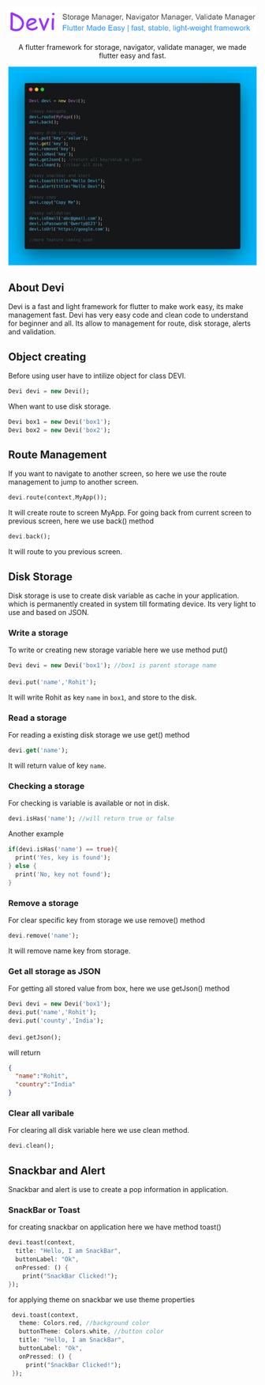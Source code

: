 <p align="center"><img src="https://github.com/rohit-chouhan/devi/blob/main/devi_header.png?raw=true"/></p>
<p align="center">A flutter framework for storage, navigator, validate manager, we made flutter easy and fast.</p>
<p align="center"><img src="https://github.com/rohit-chouhan/devi/blob/main/devi.png?raw=true"/></p>

## About Devi

Devi is a fast and light framework for flutter to make work easy, its make management fast. Devi has very easy code and clean code to understand for beginner and all. Its allow to management for route, disk storage, alerts and validation.

## Object creating
Before using user have to intilize object for class DEVI.
```dart
Devi devi = new Devi();
```
When want to use disk storage.
```dart
Devi box1 = new Devi('box1');
Devi box2 = new Devi('box2');
```

## Route Management
If you want to navigate to another screen, so here we use the route management to jump to another screen.
```dart
devi.route(context,MyApp()); 
```
It will create route to screen MyApp.
For going back from current screen to previous screen, here we use back() method
```dart
devi.back(); 
```
It will route to you previous screen.

## Disk Storage
Disk storage is use to create disk variable as cache in your application. which is permanently created in system till formating device. Its very light to use and based on JSON.

### Write a storage
To write or creating new storage variable here we use method put()
```dart
Devi devi = new Devi('box1'); //box1 is parent storage name

devi.put('name','Rohit');
```
It will write Rohit as key `name` in `box1`, and store to the disk.

### Read a storage
For reading a existing disk storage we use get() method
```dart
devi.get('name');
```
It will return value of key `name`.

### Checking a storage
For checking is variable is available or not in disk.
```dart
devi.isHas('name'); //will return true or false
```
Another example
```dart
if(devi.isHas('name') == true){
  print('Yes, key is found');
} else {
  print('No, key not found');
}
```
### Remove a storage
For clear specific key from storage we use remove() method
```dart
devi.remove('name');
```
It will remove name key from storage.

### Get all storage as JSON
For getting all stored value from box, here we use getJson() method
```dart
Devi devi = new Devi('box1');
devi.put('name','Rohit');
devi.put('county','India');

devi.getJson();
```
will return
```json
{
  "name":"Rohit",
  "country":"India"
}
```

### Clear all varibale 
For clearing all disk variable here we use clean method.
```dart
devi.clean();
```

## Snackbar and Alert
Snackbar and alert is use to create a pop information in application.

### SnackBar or Toast
for creating snackbar on application here we have method toast()
```dart
devi.toast(context,
  title: "Hello, I am SnackBar",
  buttonLabel: "Ok", 
  onPressed: () {
    print("SnackBar Clicked!");
});
 ```
 for applying theme on snackbar we use theme properties
 ```dart
  devi.toast(context,
    theme: Colors.red, //background color
    buttonTheme: Colors.white, //button color
    title: "Hello, I am SnackBar",
    buttonLabel: "Ok",
    onPressed: () {
      print("SnackBar Clicked!"); 
  });
  ```
